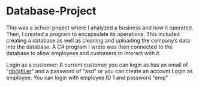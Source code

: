# Database-Project
This was a school project where I analyzed a business and how it operated. Then, I created a program to encapsulate its operations. This included creating a database as well as cleaning and uploading the company’s data into the database. A C# program I wrote was then connected to the database to allow employees and customers to interact with it.

Login as a customer: A current customer you can login as has an email of "rib@fil.er" and a password of "asd" or you can create an account
Login as employee: You can login with employee ID 1 and password "emp"
